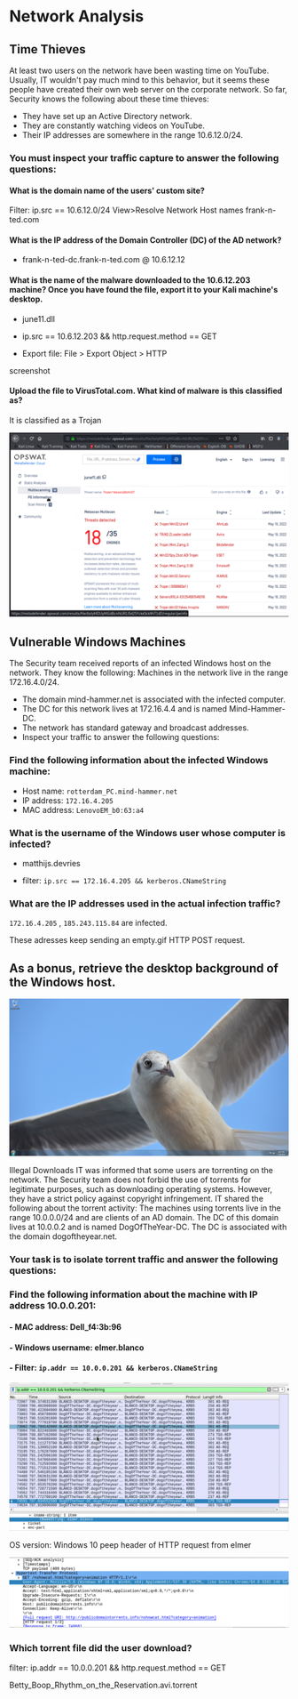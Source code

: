 # Network Analysis

## Time Thieves

At least two users on the network have been wasting time on YouTube. Usually, IT wouldn't pay much mind to this behavior, but it seems these people have created their own web server on the corporate network. So far, Security knows the following about these time thieves:
   
   - They have set up an Active Directory network.
   - They are constantly watching videos on YouTube.
   - Their IP addresses are somewhere in the range 10.6.12.0/24.

### You must inspect your traffic capture to answer the following questions:

 #### What is the domain name of the users' custom site?

 Filter: ip.src == 10.6.12.0/24 
 View>Resolve Network Host names 
 frank-n-ted.com
 
 #### What is the IP address of the Domain Controller (DC) of the AD network?

   - frank-n-ted-dc.frank-n-ted.com @ 10.6.12.12

 #### What is the name of the malware downloaded to the 10.6.12.203 machine? Once you have found the file, export it to your Kali machine's desktop.

   - june11.dll
   
   - ip.src == 10.6.12.203 && http.request.method == GET
 
   - Export file: File > Export Object > HTTP

screenshot

 
 #### Upload the file to VirusTotal.com. What kind of malware is this classified as?
 
 It is classified as a Trojan
 
 ![Virus Analysis](/Images/VirusTotal.png)
 
## Vulnerable Windows Machines
The Security team received reports of an infected Windows host on the network. They know the following:
Machines in the network live in the range 172.16.4.0/24.
  - The domain mind-hammer.net is associated with the infected computer.
  - The DC for this network lives at 172.16.4.4 and is named Mind-Hammer-DC.
  - The network has standard gateway and broadcast addresses.
  - Inspect your traffic to answer the following questions:
### Find the following information about the infected Windows machine:

   - Host name: `rotterdam_PC.mind-hammer.net`
   - IP address: `172.16.4.205`
   - MAC address: `LenovoEM_b0:63:a4`

### What is the username of the Windows user whose computer is infected?

   - matthijs.devries

   - filter: `ip.src == 172.16.4.205 && kerberos.CNameString`
 
### What are the IP addresses used in the actual infection traffic?
 
 `172.16.4.205` , `185.243.115.84` are infected. 
 
 These adresses keep sending an empty.gif HTTP POST request. 
 
 
## As a bonus, retrieve the desktop background of the Windows host.

![Desktop Image](Images/desktop-background)

Illegal Downloads
IT was informed that some users are torrenting on the network. The Security team does not forbid the use of torrents for legitimate purposes, such as downloading operating systems. However, they have a strict policy against copyright infringement.
IT shared the following about the torrent activity:
The machines using torrents live in the range 10.0.0.0/24 and are clients of an AD domain.
The DC of this domain lives at 10.0.0.2 and is named DogOfTheYear-DC.
The DC is associated with the domain dogoftheyear.net.

### Your task is to isolate torrent traffic and answer the following questions:

### Find the following information about the machine with IP address 10.0.0.201:

   #### - MAC address: Dell_f4:3b:96

   #### - Windows username: elmer.blanco 

   #### - Filter: `ip.addr == 10.0.0.201 && kerberos.CNameString`

![elmer blanco credentials](Images/elmer-blanco.png)

OS version: Windows 10 peep header of HTTP request from elmer

![OS Information](Images/OS-info.png)



### Which torrent file did the user download?

filter: ip.addr == 10.0.0.201 && http.request.method == GET

Betty_Boop_Rhythm_on_the_Reservation.avi.torrent
